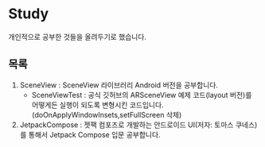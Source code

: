 # Study
개인적으로 공부한 것들을 올려두기로 했습니다.

## 목록
1. SceneView : SceneView 라이브러리 Android 버전을 공부합니다.
   - SceneViewTest : 공식 깃허브의 ARSceneView 예제 코드(layout 버전)를 어떻게든 실행이 되도록 변형시킨 코드입니다. (doOnApplyWindowInsets,setFullScreen 삭제)
2. JetpackCompose : 젯팩 컴포즈로 개발하는 안드로이드 UI(저자: 토마스 쿠네스)를 통해서 Jetpack Compose 입문 공부합니다.
 
